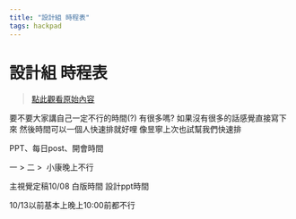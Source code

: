 ```yaml
---
title: "設計組 時程表"
tags: hackpad
---
```


# 設計組 時程表

> [點此觀看原始內容](https://g0v.hackpad.tw/8GWX7GpLRNl)



要不要大家講自己一定不行的時間(?) 有很多嗎?
如果沒有很多的話感覺直接寫下來
然後時間可以一個人快速排就好哩
像昱寧上次也試幫我們快速排

PPT、每日post、開會時間


一 >
二 >  小康晚上不行

主視覺定稿10/08
白版時間
設計ppt時間


10/13以前基本上晚上10:00前都不行


